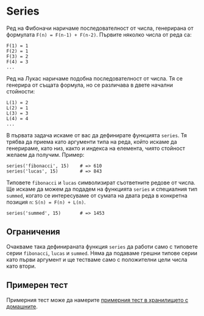 # Series

Ред на Фибоначи наричаме последователност от числа, генерирана от формулата `F(n) = F(n-1) + F(n-2)`. Първите няколко числа от реда са:

    F(1) = 1
    F(2) = 1
    F(3) = 2
    F(4) = 3
    ...

Ред на Лукас наричаме подобна последователност от числа. Тя се генерира от същата формула, но се различава в двете начални стойности:

    L(1) = 2
    L(2) = 1
    L(3) = 3
    L(4) = 4
    ...

В първата задача искаме от вас да дефинирате функцията `series`. Тя трябва да приема като аргументи типа на реда, който искаме да генерираме, като низ, както и индекса на елемента, чиято стойност желаем да получим. Пример:

    series('fibonacci', 15)    # => 610
    series('lucas', 15)        # => 843

Типовете `fibonacci` и `lucas` символизират съответните редове от числа. Ще искаме да можем да подадем на функцията `series` и специалния тип `summed`, когато се интересуваме от сумата на двата реда в конкретна позиция `n`: `S(n) = F(n) + L(n)`.

    series('summed', 15)       # => 1453

## Ограничения

Очакваме така дефинираната функция `series` да работи само с типовете серии `fibonacci`, `lucas` и `summed`. Няма да подаваме грешни типове серии като първи аргумент и ще тестваме само с положителни цели числа като втори.

## Примерен тест

Примерния тест може да намерите [примерния тест в хранилището с домашните](http://github.com/fmi/ruby-homework/blob/master/tasks/01/sample_spec.rb).
